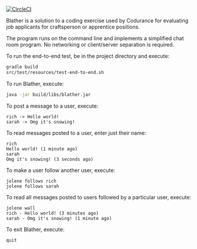 [![CircleCI](https://circleci.com/gh/richardjwild/blather/tree/master.svg?style=shield&circle-token=761a13c0a67f184295191d2c4b50c5629645edae)](https://circleci.com/gh/richardjwild/blather/tree/master)

Blather is a solution to a coding exercise used by Codurance for evaluating job applicants for craftsperson or apprentice positions.

The program runs on the command line and implements a simplified chat room program. No networking or client/server separation is required.

To run the end-to-end test, be in the project directory and execute:

```bash
gradle build
src/test/resources/test-end-to-end.sh
```

To run Blather, execute:

```bash
java -jar build/libs/blather.jar
```

To post a message to a user, execute:

```
rich -> Hello world!
sarah -> Omg it's snowing!
```

To read messages posted to a user, enter just their name:

```
rich
Hello world! (1 minute ago)
sarah
Omg it's snowing! (3 seconds ago)
```

To make a user follow another user, execute:

```
jolene follows rich
jolene follows sarah
```

To read all messages posted to users followed by a particular user, execute:

```
jolene wall
rich - Hello world! (3 minutes ago)
sarah - Omg it's snowing! (1 minute ago)
```

To exit Blather, execute:

```
quit
```